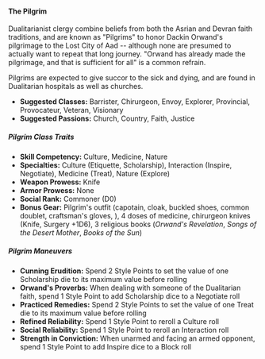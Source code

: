 #### The Pilgrim

Dualitarianist clergy combine beliefs from both the Asrian and Devran
faith traditions, and are known as "Pilgrims" to honor Dackin Orwand's
pilgrimage to the Lost City of Aad -- although none are presumed to
actually want to repeat that long journey. "Orwand has already made the
pilgrimage, and that is sufficient for all" is a common refrain.

Pilgrims are expected to give succor to the sick and dying, and are
found in Dualitarian hospitals as well as churches.

- **Suggested Classes:** Barrister, Chirurgeon, Envoy, Explorer, Provincial, Provocateur, Veteran, Visionary
- **Suggested Passions:** Church, Country, Faith, Justice

##### Pilgrim Class Traits

- **Skill Competency:** Culture, Medicine, Nature
- **Specialties:** Culture (Etiquette, Scholarship), Interaction (Inspire, Negotiate), Medicine (Treat), Nature (Explore)
- **Weapon Prowess:** Knife
- **Armor Prowess:** None
- **Social Rank:** Commoner (D0)
- **Bonus Gear:** Pilgrim's outfit (capotain, cloak, buckled shoes, common doublet, craftsman's gloves, ), 4 doses of medicine, chirurgeon
  knives (Knife, Surgery +1D6), 3 religious books (*Orwand's Revelation*,
  *Songs of the Desert Mother*, *Books of the Sun*)

##### Pilgrim Maneuvers

- **Cunning Erudition:** Spend 2 Style Points to set the value of one Scholarship die to its maximum value before rolling
- **Orwand's Proverbs:** When dealing with someone of the Dualitarian faith, spend 1 Style Point to add Scholarship dice to a Negotiate roll
- **Practiced Remedies:** Spend 2 Style Points to set the value of one Treat die to its maximum value before rolling
- **Refined Reliability:** Spend 1 Style Point to reroll a Culture roll
- **Social Reliability:** Spend 1 Style Point to reroll an Interaction roll
- **Strength in Conviction:** When unarmed and facing an armed opponent, spend 1 Style Point to add Inspire dice to a Block roll

